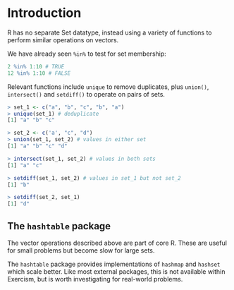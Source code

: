 # Introduction

R has no separate Set datatype, instead using a variety of functions to perform similar operations on vectors.

We have already seen `%in%` to test for set membership:

```R
2 %in% 1:10 # TRUE
12 %in% 1:10 # FALSE
```

Relevant functions include `unique` to remove duplicates, plus `union()`, `intersect()` and `setdiff()` to operate on pairs of sets.

```R
> set_1 <- c("a", "b", "c", "b", "a")
> unique(set_1) # deduplicate
[1] "a" "b" "c"

> set_2 <- c('a', "c", "d")
> union(set_1, set_2) # values in either set
[1] "a" "b" "c" "d"

> intersect(set_1, set_2) # values in both sets
[1] "a" "c"

> setdiff(set_1, set_2) # values in set_1 but not set_2
[1] "b"

> setdiff(set_2, set_1)
[1] "d"
```

## The `hashtable` package

The vector operations described above are part of core R.
These are useful for small problems but become slow for large sets.

The `hashtable` package provides implementations of `hashmap` and `hashset` which scale better.
Like most external packages, this is not available within Exercism, but is worth investigating for real-world problems.
